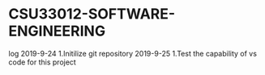 # CSU33012-SOFTWARE-ENGINEERING
log
2019-9-24
1.Initilize git repository
2019-9-25
1.Test the capability of vs code for this project

